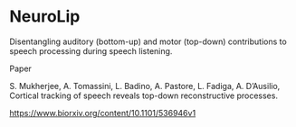 # NeuroLip
Disentangling auditory (bottom-up) and motor (top-down) contributions to speech processing during speech listening.

Paper

S. Mukherjee, A. Tomassini, L. Badino, A. Pastore, L. Fadiga, A. D’Ausilio, Cortical tracking of speech reveals top-down reconstructive processes.

https://www.biorxiv.org/content/10.1101/536946v1